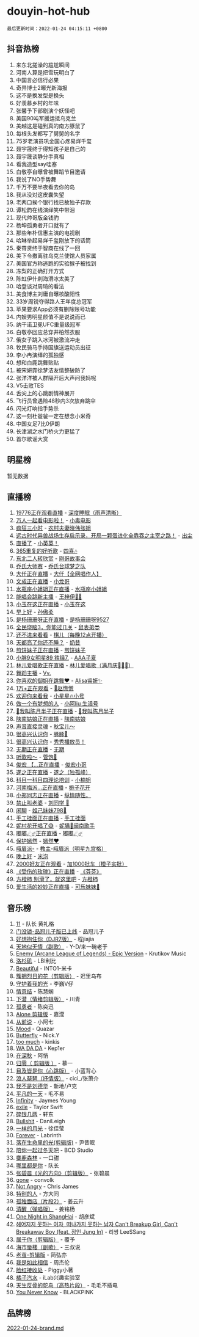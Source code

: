 # douyin-hot-hub

`最后更新时间：2022-01-24 04:15:11 +0800`

## 抖音热榜

1. 来东北搓澡的尴尬瞬间
1. 河南人算是把雪玩明白了
1. 中国言必信行必果
1. 奇异博士2曝光新海报
1. 这不是换发型是换头
1. 好羡慕乡村的年味
1. 张馨予下部剧演个妖怪吧
1. 美国90吨军援运抵乌克兰
1. 美越这是碰到真的南方豚鼠了
1. 每根头发都写了舅舅的名字
1. 75岁老演员巩金国心疼易烊千玺
1. 聂宇晟终于得知孩子是自己的
1. 聂宇晟谈静分手真相
1. 看我造型say哇塞
1. 白敬亭自曝曾被舞蹈节目邀请
1. 我说了NO手势舞
1. 千万不要半夜看去你的岛
1. 我从没对这皮囊失望
1. 老两口挨个银行找已故独子存款
1. 谭松韵在线演绎笑中带泪
1. 现代帅哥版金钱豹
1. 杨坤孤勇者开口就有了
1. 那些年朴信惠主演的电视剧
1. 哈琳举起易烊千玺刚放下的话筒
1. 秦霄贤终于智商在线了一回
1. 美下令撤离驻乌克兰使馆人员家属
1. 美国官方称逃跑的实验猴子被找到
1. 冻梨的正确打开方式
1. 陈虹伊什刹海滑冰太美了
1. 哈登谈对周琦的看法
1. 美食博主刘庸自曝核酸阳性
1. 33岁周锐夺得路人王年度总冠军
1. 苹果要求App必须有删除账号功能
1. 内娱男明星颜值不是说说而已
1. 纳干诺卫冕UFC重量级冠军
1. 白敬亭回应总穿井柏然衣服
1. 俄女子跳入冰河被激流冲走
1. 牧民骑马手持国旗送运动员出征
1. 李小冉演绎的孤独感
1. 想和白鹿跳舞贴贴
1. 被宋妍霏徐梦洁友情整破防了
1. 张洋洋被人群隔开后大声问我妈呢
1. V5击败TES
1. 舌尖上的心跳剧情神展开
1. 飞行员曾遇险48秒内3次放弃跳伞
1. 闪光灯响指手势杀
1. 这一刻杜爸爸一定在想念小米奇
1. 中国女足7比0伊朗
1. 长津湖之水门桥火力更猛了
1. 首尔歌谣大赏

## 明星榜

暂无数据

## 直播榜

1. [19776正在观看直播](https://webcast.amemv.com/webcast/reflow/7056416293762992927) - [深度睡眠（雨声清晰）](https://www.iesdouyin.com/share/user/76440935819?sec_uid=MS4wLjABAAAAxV9__mpDmWq3Bk6Vzb6ZKwTn9kHiy6SYscJ1WWD60Do)
1. [万人一起看电影啦！](https://webcast.amemv.com/webcast/reflow/7056486460689664804) - [小毒电影](https://www.iesdouyin.com/share/user/588955119261295?sec_uid=MS4wLjABAAAAwtG9iSxZXsAV5QFcTTe0sMf6ZWkY7Uuf6kirpQdvEZk)
1. [疯狂三小时](https://webcast.amemv.com/webcast/reflow/7056477578294577956) - [农村夫妻晓伟张姐](https://www.iesdouyin.com/share/user/1355049123459391?sec_uid=MS4wLjABAAAABp_7ZkaBs94OwVA1fzHMEBW5zvVqYOaVLiNbU-pdxvYH_IWUGzAwTGZAyCIaHvED)
1. [远古时代异兽战场生存启示录，开局一颗蛋进化全靠吞之主宰之路！](https://webcast.amemv.com/webcast/reflow/7056471224993549064) - [出尘](https://www.iesdouyin.com/share/user/63598992627?sec_uid=MS4wLjABAAAA66dn_vNN8K1vzLzafHTToDSZxkGjMC8Wn9oMuIuSCNQ)
1. [直播了](https://webcast.amemv.com/webcast/reflow/7056488735516478248) - [小英英！](https://www.iesdouyin.com/share/user/63887871387?sec_uid=MS4wLjABAAAAU5sblpghqsLemLin-3NPPU6R6WeDfTcQswQrbcgmvyo)
1. [365重复的好听歌](https://webcast.amemv.com/webcast/reflow/7056448115989760772) - [四喜🎶](https://www.iesdouyin.com/share/user/62087130452?sec_uid=MS4wLjABAAAAihEzsX_djFII7xauQnalosEuDmIDy4KUPjbC13poYss)
1. [东北二人转欣赏](https://webcast.amemv.com/webcast/reflow/7055405166224280327) - [刚哥故事会](https://www.iesdouyin.com/share/user/68850875459?sec_uid=MS4wLjABAAAAH7aCTZXVhIxy_ia5XoweDowpWT15QAou_xe_DV9_Mso)
1. [乔氏大师赛](https://webcast.amemv.com/webcast/reflow/7055589473756711694) - [乔氏台球梦之队](https://www.iesdouyin.com/share/user/71055787496?sec_uid=MS4wLjABAAAA51n8r0diVBnpIazntXyfPXTTe6ISXsGj1v9xQzy3ggY)
1. [大仟正在直播](https://webcast.amemv.com/webcast/reflow/7056454545496361758) - [大仟【全网唱作人】](https://www.iesdouyin.com/share/user/290686941805659?sec_uid=MS4wLjABAAAAhm8S9mumN7sqE5yivTLAcqt8DF6jBrrpTQVneo2xbSA)
1. [文成正在直播](https://webcast.amemv.com/webcast/reflow/7056451057529965346) - [小龙哥](https://www.iesdouyin.com/share/user/98200042314?sec_uid=MS4wLjABAAAAfJLQxTsgaXlW56HzVbCeeuwm_CvxQL97rtqmHwGQDm4)
1. [水瓶座小姐姐正在直播](https://webcast.amemv.com/webcast/reflow/7056492628619053858) - [水瓶座小姐姐](https://www.iesdouyin.com/share/user/60944239751?sec_uid=MS4wLjABAAAASGesudvD8X1JtApMI6jwrZxwJrP2t9YnfcA5-x8B8Z4)
1. [能唱会跳新主播](https://webcast.amemv.com/webcast/reflow/7056490241040911112) - [王梓伊💃💃](https://www.iesdouyin.com/share/user/69071299658?sec_uid=MS4wLjABAAAAf3lqDwNVTKzatIbNZUnPH3DtJf0k__cDQmlLsFQaQAk)
1. [小玉在这正在直播](https://webcast.amemv.com/webcast/reflow/7056486656739789601) - [小玉在这](https://www.iesdouyin.com/share/user/55767569241?sec_uid=MS4wLjABAAAAjMxX680UkwsISNXiAWCgSEymKPssDTb5yu3X_7Bu-Ak)
1. [早上好](https://webcast.amemv.com/webcast/reflow/7056490933612710689) - [孙傲柔](https://www.iesdouyin.com/share/user/63905411735?sec_uid=MS4wLjABAAAA-1ZVxJa6NYENOtwVIuBroHUvOToS5c6zk1qyyFaPNNw)
1. [是杨珊珊呀正在直播](https://webcast.amemv.com/webcast/reflow/7056473552257665833) - [是杨珊珊呀9527](https://www.iesdouyin.com/share/user/95200652117?sec_uid=MS4wLjABAAAASZHAV5DIMKqM7sbT2aY953WQw4j9iX386DrVx1LV2Wg)
1. [全民烧脑3，你能过几关](https://webcast.amemv.com/webcast/reflow/7055519143197543198) - [鼠表弟😎](https://www.iesdouyin.com/share/user/58981115191?sec_uid=MS4wLjABAAAARHeWosBCVA_3LohyVknQWc5Na1U-YoSpRoGoz8VQatU)
1. [还不进来看看](https://webcast.amemv.com/webcast/reflow/7056410613245168395) - [棋儿（每晚12点开播）](https://www.iesdouyin.com/share/user/109979022874?sec_uid=MS4wLjABAAAATlDvhFmxVRkRBFgu9YtsM5Ve9bUgIF2rBmbYe74OPXA)
1. [天都亮了你还不睡？](https://webcast.amemv.com/webcast/reflow/7056455148973247263) - [奶昔](https://www.iesdouyin.com/share/user/75127565307?sec_uid=MS4wLjABAAAAKfgzFRTBnKiF-NcVNb1CzSucKske7G4c9_YCIkE7Ytg)
1. [煎饼妹子正在直播](https://webcast.amemv.com/webcast/reflow/7056470752958090016) - [煎饼妹子](https://www.iesdouyin.com/share/user/67778089955?sec_uid=MS4wLjABAAAAsTQ5uzgSgi5gRsxdsKsm6u2sVe7TUhoXBih4_-YLwLE)
1. [小胖9女明星89 铁锤7.](https://webcast.amemv.com/webcast/reflow/7056482465157745411) - [AAA子夏](https://www.iesdouyin.com/share/user/1235501911645636?sec_uid=MS4wLjABAAAAccE5DjaDtQzNA828Xt7JDCE-MpBuO3_zrzto05JSKl91KRRvzTLX0hKgsA9ly5BE)
1. [林儿爱唱歌正在直播](https://webcast.amemv.com/webcast/reflow/7056490903682272040) - [林儿爱唱歌（满月庆🎈🎈🎈）](https://www.iesdouyin.com/share/user/109050357552?sec_uid=MS4wLjABAAAAAyo48LOhIsIgVtN1t-X6ljHUXC2U_U9IMdk8AhyNLAA)
1. [舞蹈主播](https://webcast.amemv.com/webcast/reflow/7056485115911883533) - [Vv.](https://www.iesdouyin.com/share/user/76175120008?sec_uid=MS4wLjABAAAAtVVa7_QNStbiQ6RCeCm_VHkhNWUGQpgVJhvTrjKCkWU)
1. [你喜欢的御姐在跳舞❤](https://webcast.amemv.com/webcast/reflow/7056494084185180935) - [Alisa睿妍✨](https://www.iesdouyin.com/share/user/4318534287783768?sec_uid=MS4wLjABAAAAHIiuvdDTKeEA0pEfM2CZzoxC8z8MX3eYsDBSOtW3MtsLOM1Cu9RCCPHbhZOGSaG_)
1. [1万+正在观看](https://webcast.amemv.com/webcast/reflow/7056492165597252359) - [🦉赵慌慌](https://www.iesdouyin.com/share/user/63773493178?sec_uid=MS4wLjABAAAAZPtCI5GZl-OT7I8e9e0CWCCLNgp5wMVx5PZwLutCmHI)
1. [欢迎你来看我](https://webcast.amemv.com/webcast/reflow/7056421695346789154) - [小星星🔥小号](https://www.iesdouyin.com/share/user/4503658821977680?sec_uid=MS4wLjABAAAAnlrlmxcjD9CPsL-1x7acj2wBgKFiDTqNBjm9IF-3Q4HmQ9ZpT-mdqhKGYjYsQXeM)
1. [做一个有梦想的人](https://webcast.amemv.com/webcast/reflow/7056475638273739558) - [小阿liu 生活号](https://www.iesdouyin.com/share/user/457044720096804?sec_uid=MS4wLjABAAAABvpzO-WBjT-AcQenrp7NMLGEMK_rT0b3gqaJkj7ycco)
1. [🌸我叫陈月半子正在直播](https://webcast.amemv.com/webcast/reflow/7056478172530936609) - [🌸我叫陈月半子](https://www.iesdouyin.com/share/user/90143882560?sec_uid=MS4wLjABAAAAwujh9C_EUcpHs16DIZGcEXZk7Ci0o2AeM5c1zh3uIcI)
1. [陕南姑娘正在直播](https://webcast.amemv.com/webcast/reflow/7056422948726491938) - [陕南姑娘](https://www.iesdouyin.com/share/user/1129930120501884?sec_uid=MS4wLjABAAAAo0duEw7FFQZKXQaB1MktXJ6FelF4BZEfVjeSN0B1D3TUBS1XMPIAl5qz0Ve4bju7)
1. [声音直接灵魂](https://webcast.amemv.com/webcast/reflow/7056417706975775519) - [秋宝儿～](https://www.iesdouyin.com/share/user/2805585996168279?sec_uid=MS4wLjABAAAANzJax_pv6P3KldAXIbW0OXaix1YBSq0ctxo_c5WgAp8b5RFZ79cPuU6N0Zj7ZJEp)
1. [很高兴认识你](https://webcast.amemv.com/webcast/reflow/7056426396494940936) - [豚豚🐷](https://www.iesdouyin.com/share/user/1116702016808348?sec_uid=MS4wLjABAAAAf0_10iTC6VNXGERNiaf8PYTT3GPMmVKysqhBC0S1WOPpy2AinHneiuIgRLoXDIN5)
1. [很高兴认识你](https://webcast.amemv.com/webcast/reflow/7056467610653117223) - [秀秀播放员！](https://www.iesdouyin.com/share/user/861658617756429?sec_uid=MS4wLjABAAAAqieQdDhCsYUSwuKhQcMioVk95QkEmRs716GGhd4DxCg)
1. [无期正在直播](https://webcast.amemv.com/webcast/reflow/7056488177992764193) - [无期](https://www.iesdouyin.com/share/user/106483736177?sec_uid=MS4wLjABAAAA9ahm8EWA_V8-gc6zGvy963O4HQlPy6mLiff88Nnvw2c)
1. [听歌啦～](https://webcast.amemv.com/webcast/reflow/7056468043605527296) - [管饱🍚](https://www.iesdouyin.com/share/user/58680574501?sec_uid=MS4wLjABAAAAUy44OWZVkVG_WbYsj3LCkHfz2wQsy28F112wOozOkS4)
1. [俊宏 【...正在直播](https://webcast.amemv.com/webcast/reflow/7056482365517859599) - [俊宏小哥](https://www.iesdouyin.com/share/user/1187895871275646?sec_uid=MS4wLjABAAAA7QqoSeSikdxKyWTwwjBmi1RtagGQyUYJtmHbcaP7hQlx25dqGs8ZYIkLf2jK3HM4)
1. [遂之正在直播](https://webcast.amemv.com/webcast/reflow/7056493394129931016) - [遂之（独孤峰）](https://www.iesdouyin.com/share/user/826460139689767?sec_uid=MS4wLjABAAAASw3fYWjZvx4fo-16DzyR5-mXk0NJ-ykoRA-0YPVdaVs)
1. [科目一科目四理论培训](https://webcast.amemv.com/webcast/reflow/7052605295285078825) - [小楠姐](https://www.iesdouyin.com/share/user/2159037695924366?sec_uid=MS4wLjABAAAAlc6QopqiLhbkQDjUKIr8PKn6lnYu0O3xx9DySUo_i90VcUzrIufB6eZYkii6tl86)
1. [河南梅派...正在直播](https://webcast.amemv.com/webcast/reflow/7056472746032679720) - [栀子花开](https://www.iesdouyin.com/share/user/110491033974?sec_uid=MS4wLjABAAAAeC3-pZhLmvHN4q5xPEkkbBm7MoJknHGVtoFX56SsMsc)
1. [小郑同志正在直播](https://webcast.amemv.com/webcast/reflow/7056452084665092905) - [纵情随性。](https://www.iesdouyin.com/share/user/71353833873?sec_uid=MS4wLjABAAAAAaZ_0gf5wCEr_NbC_pwTOcMqfwD4xgd0VNEQlBF6qhg)
1. [禁止叫老婆](https://webcast.amemv.com/webcast/reflow/7056458352532015908) - [刘同学 🐷](https://www.iesdouyin.com/share/user/158797150306157?sec_uid=MS4wLjABAAAAAOSXOZQaJknOqspNJEcuxQuc3M6A2KbIS70w9_PiPPw)
1. [闲聊](https://webcast.amemv.com/webcast/reflow/7056459537427073828) - [妲己妹妹798💃](https://www.iesdouyin.com/share/user/59198684839?sec_uid=MS4wLjABAAAAAnCoiywOS9OyaBjJjYjDcv5lkdAI_P76CYn-OV7Gyt8)
1. [手工挂面正在直播](https://webcast.amemv.com/webcast/reflow/7056491686989531934) - [手工挂面](https://www.iesdouyin.com/share/user/105094683019?sec_uid=MS4wLjABAAAA4LJ1Epzc-JJTC8xAa7o6c6gao_5fya4CtTih7pO4JTo)
1. [妮村花开唱了😅](https://webcast.amemv.com/webcast/reflow/7056414263891839755) - [妮猫🎤闽南歌手](https://www.iesdouyin.com/share/user/110619464199?sec_uid=MS4wLjABAAAAaVjR6cqcSDXPU45MTu8Xn81HHrxw43M4U0d5geuBs6g)
1. [嘟嘟☄ฺ☄ฺ正在直播](https://webcast.amemv.com/webcast/reflow/7056487211365092136) - [嘟嘟☄ฺ☄ฺ](https://www.iesdouyin.com/share/user/932838746627151?sec_uid=MS4wLjABAAAA77z_QoScV9SENJ0qy-lAhsG_jnj91Xn8Pagf64uhF00)
1. [保护嫣然](https://webcast.amemv.com/webcast/reflow/7056460863947033355) - [嫣然❤️](https://www.iesdouyin.com/share/user/100833206648?sec_uid=MS4wLjABAAAAMA33g2k0cHem1TGT9myaclUW0wBCL0qtnek1VYbNtAs)
1. [峨眉派-](https://webcast.amemv.com/webcast/reflow/7056402956199709443) - [教主-峨眉派（明星九宫格）](https://www.iesdouyin.com/share/user/2242616705165560?sec_uid=MS4wLjABAAAAPbWoSXojx4AjtpMEqOlutcChiswX4ZfaegZDNOWIq0U9y0KBR8_x5xXW7nXh7NcH)
1. [晚上好](https://webcast.amemv.com/webcast/reflow/7056484096251415328) - [米泡](https://www.iesdouyin.com/share/user/276674208601876?sec_uid=MS4wLjABAAAABFf1_vp-HBIwuo8jI__zFxjmbbovk1E7hrmi6XvvpzU)
1. [2000好友正在观看](https://webcast.amemv.com/webcast/reflow/7056493787903724301) - [加1000批车（橙子实批）](https://www.iesdouyin.com/share/user/1173874390340772?sec_uid=MS4wLjABAAAATbKo2enarFDbHj4xQqcIwI7dVaVAoTHj6TdGcxvOLj9qAXrmgFZ2aLFxaOlhF-Pd)
1. [《受伤的玫瑰》正在直播](https://webcast.amemv.com/webcast/reflow/7056461666376043267) - [《芬芬》](https://www.iesdouyin.com/share/user/1631274357767262?sec_uid=MS4wLjABAAAApmKPcp9ur8rSuB3c4KOR84wacbwqcSzRIbHx-55Cog3jbg_k47a55bkAWZ95QIa0)
1. [方橙柿  别滑了，就这里吧](https://webcast.amemv.com/webcast/reflow/7056483983537818381) - [方橙柿](https://www.iesdouyin.com/share/user/364674599632788?sec_uid=MS4wLjABAAAADcTMnf9s7MNCAOOcEQKtf_1cu2BYCZFiBekMV5gq8Xs)
1. [爱生活的妙妙正在直播](https://webcast.amemv.com/webcast/reflow/7056493266484595470) - [可乐妹妹🥤](https://www.iesdouyin.com/share/user/1944399451528163?sec_uid=MS4wLjABAAAAXnuDtZGtnW8aUZ_G6KVXbmulggklqCWWH4jKRfIJVLAdYuJxK3nhUnS-ET8fmpEm)

## 音乐榜

1. [11](https://sf6-cdn-tos.douyinstatic.com/obj/tos-cn-ve-2774/9e7c6cc79eb64e2fadb0af297165d43b) - 队长 黄礼格
1. [门没锁-品冠儿子版已上线](https://sf3-cdn-tos.douyinstatic.com/obj/tos-cn-ve-2774/764a96c096d440988428d4f594858e5d) - 品冠儿子
1. [好想抱住你（DJR7版）]() - 程jiajia
1. [天地似无情（副歌）]() - Y-D/来一碗老于
1. [Enemy (Arcane League of Legends) - Epic Version](https://sf6-cdn-tos.douyinstatic.com/obj/tos-cn-ve-2774/9feec24f23834b06bdde8482cdbea15b) - Krutikov Music
1. [洛杉矶](https://sf6-cdn-tos.douyinstatic.com/obj/tos-cn-ve-2774/6a65a749415e47988b83c0968476d343) - LBI利比
1. [Beautiful]() - INTO1-米卡
1. [簇拥烈日的花（剪辑版）]() - 迟里乌布
1. [守护着我的光](https://sf6-cdn-tos.douyinstatic.com/obj/tos-cn-ve-2774/313235b651a84c11a8c9dea19ff24fe3) - 李巍V仔
1. [情意结](https://sf6-cdn-tos.douyinstatic.com/obj/tos-cn-ve-2774/642038f85e2944ab84ac01d460d13682) - 陈慧娴
1. [下潜（情绪剪辑版）](https://sf6-cdn-tos.douyinstatic.com/obj/tos-cn-ve-2774/c42530bf0e054f7c8f93b8426e42102d) - 川青
1. [孤勇者]() - 陈奕迅
1. [Alone 剪辑版](https://sf6-cdn-tos.douyinstatic.com/obj/tos-cn-ve-2774/2bf3353af91d432ebb6b60068f35c9dc) - 嘉滢
1. [从前说]() - 小阿七
1. [Mood](https://sf6-cdn-tos.douyinstatic.com/obj/tos-cn-ve-2774/f1946041737846adb75d6d25552d64c8) - Quazar
1. [Butterfly](https://sf3-cdn-tos.douyinstatic.com/obj/tos-cn-ve-2774/6d48dc871f0d4ff497bfe681edcbfabb) - Nick.Y
1. [too much](https://sf3-cdn-tos.douyinstatic.com/obj/tos-cn-ve-2774/97313513675f427eaf8b80fc3f5591ea) - kinkis
1. [WA DA DA](https://sf3-cdn-tos.douyinstatic.com/obj/tos-cn-ve-2774/c43e4a24f9464491b4f844c5614fa344) - Kep1er
1. [在深秋]() - 阿悄
1. [归零（ 剪辑版 ）](https://sf6-cdn-tos.douyinstatic.com/obj/tos-cn-ve-2774/4d78bed8a6484fefaaa72438773d9d04) - 慕一
1. [目及皆是你（心跳版）]() - 小蓝背心
1. [浪人琵琶（抒情版）]() - cici_/张萧介
1. [我不是刘德华]() - 新地/卢克
1. [平凡的一天]() - 毛不易
1. [Infinity](https://sf3-cdn-tos.douyinstatic.com/obj/tos-cn-ve-2774/7861e9af59e04a7aa61cb096ab7a5652) - Jaymes Young
1. [exile](https://sf3-cdn-tos.douyinstatic.com/obj/tos-cn-ve-2774/77ec4f6b0999429186ada733032d8a0b) - Taylor Swift
1. [碎银几两]() - 轩东
1. [Bullshit](https://sf3-cdn-tos.douyinstatic.com/obj/tos-cn-ve-2774/eeae092f027a441ebc7102f4653d403d) - DaniLeigh
1. [一样的月光]() - 徐佳莹
1. [Forever](https://sf3-cdn-tos.douyinstatic.com/obj/tos-cn-ve-2774/76620b22fa6148fc8a0f236baff8f4b8) - Labrinth
1. [落在生命里的光(剪辑版)](https://sf6-cdn-tos.douyinstatic.com/obj/tos-cn-ve-2774/6a3ac5299a304a0babc779305d06ec09) - 尹昔眠
1. [陪你一起过冬天吧](https://sf6-cdn-tos.douyinstatic.com/obj/tos-cn-ve-2774/b5de3050c07649029b3a23e38b0047c3) - BCD Studio
1. [麋鹿森林]() - 一口甜
1. [哪里都是你]() - 队长
1. [张碧晨《光的方向》（剪辑版）](https://sf3-cdn-tos.douyinstatic.com/obj/tos-cn-ve-2774/80fe956e74914f2db2b6ef2647448a22) - 张碧晨
1. [gone](https://sf6-cdn-tos.douyinstatic.com/obj/tos-cn-ve-2774/8807da948ae14051945d24506732ce7c) - convolk
1. [Not Angry](https://sf3-cdn-tos.douyinstatic.com/obj/tos-cn-ve-2774/8bf9f6775919477ba6b7c83b702aa140) - Chris James
1. [特别的人]() - 方大同
1. [孤独面店（片段2）](https://sf6-cdn-tos.douyinstatic.com/obj/tos-cn-ve-2774/ee6a9a062b6d43bc9e544ad9f7685590) - 姜云升
1. [清醒（弹唱版）](https://sf6-cdn-tos.douyinstatic.com/obj/tos-cn-ve-2774/1ffe8a51a8f24e9f9e4d539623c3f29b) - 姜铭杨
1. [One Night in ShangHai](https://sf6-cdn-tos.douyinstatic.com/obj/tos-cn-ve-2774/df8d723f3364477492d8da468d5de458) - 胡彦斌
1. [헤어지지 못하는 여자, 떠나가지 못하는 남자 Can't Breakup Girl, Can't Breakaway Boy (feat. 정인 Jung In)](https://sf3-cdn-tos.douyinstatic.com/obj/tos-cn-ve-2774/274546e0972d471c88e486b9bef65d68) - 리쌍 LeeSSang
1. [属于你（剪辑版）](https://sf6-cdn-tos.douyinstatic.com/obj/tos-cn-ve-2774/501a9fa9bd144cd98da73851b70a2350) - 覆予
1. [海市蜃楼（副歌）](https://sf3-cdn-tos.douyinstatic.com/obj/tos-cn-ve-2774/25e937c50a8644a296341b06a9750a21) - 三叔说
1. [老茧-剪辑版](https://sf6-cdn-tos.douyinstatic.com/obj/tos-cn-ve-2774/bb91bdf677a04acead89436a15002aa6) - 简弘亦
1. [我是如此相信]() - 周杰伦
1. [脸红接收处](https://sf3-cdn-tos.douyinstatic.com/obj/tos-cn-ve-2774/0595db75412a4451a909a38fc068cd00) - Piggy小著
1. [橘子汽水](https://sf3-cdn-tos.douyinstatic.com/obj/tos-cn-ve-2774/7600b994f4724d3ca63e4904cc209b82) - iLab兴趣实验室
1. [天生反骨的鸵鸟（高热片段）](https://sf6-cdn-tos.douyinstatic.com/obj/tos-cn-ve-2774/628c7691cce84321b613974c22e3a9be) - 毛毛不插电
1. [You Never Know](https://sf6-cdn-tos.douyinstatic.com/obj/tos-cn-ve-2774/93ea07db32c04cdb818583f2df1e50bd) - BLACKPINK

## 品牌榜

[2022-01-24-brand.md](2022-01-24-brand.md)
